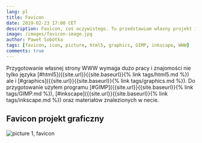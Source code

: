 ```yaml
---
lang: pl
title: Favicon
date: 2019-02-23 17:00 CET 
description: Favicon, coś oczywistego. Tu przedstawiam własny projekt ikony, przygotowany na potrzeby strony.
image: /images/favicon-image.jpg
author: Paweł Sobótka
tags: [favicon, icon, picture, html5, graphics, GIMP, inkscape, WWW]
comments: true
---
```


Przygotowanie własnej strony WWW wymaga dużo pracy i znajomości nie tylko języka [#html5]({{site.url}}{{site.baseurl}}{% link tags/html5.md %}) ale i [#graphics]({{site.url}}{{site.baseurl}}{% link tags/graphics.md %}). Do przygotowanie użyłem programu [#GIMP]({{site.url}}{{site.baseurl}}{% link tags/GIMP.md %}), [#inkscape]({{site.url}}{{site.baseurl}}{% link tags/inkscape.md %}) oraz materiałów znalezionych w necie.

## Favicon projekt graficzny


![picture 1, favicon]({{site.url}}{{site.baseurl}}/images/favicon-image.png "Favicon, projekt")


